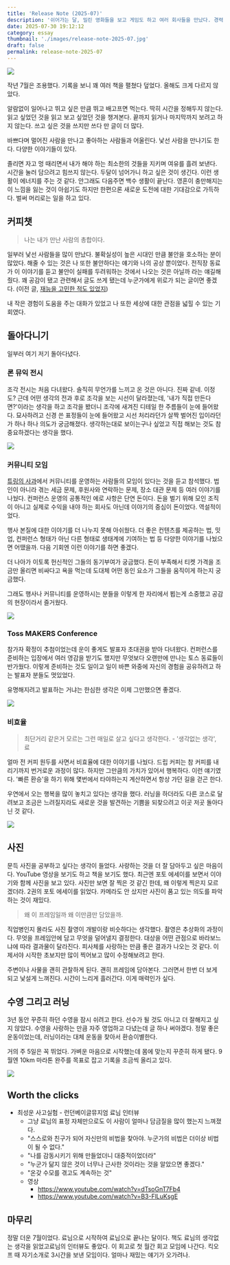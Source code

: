 ```yaml
---
title: 'Release Note (2025-07)'
description: '쉬어가는 달, 밀린 영화들을 보고 게임도 하고 여러 회사들을 만났다. 경력이 어느정도 있는 엔지니어에게는 아직까진 기회가 많은 것 같다.'
date: 2025-07-30 19:12:12
category: essay
thumbnail: './images/release-note-2025-07.jpg'
draft: false
permalink: release-note-2025-07
---
```


![](./images/release-note-2025-07.jpg)

작년 7월은 조용했다. 기록을 보니 꽤 여러 책을 펼쳤다 덮었다. 올해도 크게 다르지 않았다.

알람없이 일어나고 뛰고 싶은 만큼 뛰고 배고프면 먹는다. 딱히 시간을 정해두지 않는다. 읽고 싶었던 것을 읽고 보고 싶었던 것을 챙겨본다. 끝까지 읽거나 마지막까지 보려고 하지 않는다. 쓰고 싶은 것을 쓰지만 쓰다 만 글이 더 많다.

바쁘다며 멀어진 사람을 만나고 좋아하는 사람들과 어울린다. 낯선 사람을 만나기도 한다. 다양한 이야기들이 있다.

졸리면 자고 멍 때리면서 내가 해야 하는 최소한의 것들을 지키며 여유를 흘려 보낸다. 시간을 눌러 담으려고 힘쓰지 않는다. 두달이 넘어가니 하고 싶은 것이 생긴다. 이런 생활이 에너지를 주는 것 같다. 안그래도 다음주면 백수 생활이 끝난다. 영혼이 충만해지는 이 느낌을 잃는 것이 아쉽기도 하지만 한편으론 새로운 도전에 대한 기대감으로 가득하다. 벌써 머리로는 일을 하고 있다.

## 커피챗
> 나는 내가 만난 사람의 총합이다.

일부러 낯선 사람들을 많이 만났다. 불확실성이 높은 시대인 만큼 불안을 호소하는 분이 많았다. 해줄 수 있는 것은 나 또한 불안하다는 얘기와 나의 공상 뿐이었다. 전직장 동료가 이 이야기를 듣고 불안이 실패를 두려워하는 것에서 나오는 것은 아닐까 라는 얘길해줬다. 꽤 공감이 됐고 관련해서 글도 쓰게 됐는데 누군가에게 위로가 되는 글이면 좋겠다. (이전 글, [재능을 고민한 적도 있었지](https://jbee.io/articles/essay/about-talent))

내 작은 경험이 도움을 주는 대화가 있었고 나 또한 세상에 대한 관점을 넓힐 수 있는 기회였다.

## 돌아다니기
일부러 여기 저기 돌아다녔다.

### 론 뮤익 전시
조각 전시는 처음 다녀왔다. 솔직히 무언가를 느끼고 온 것은 아니다. 진짜 같네. 이정도? 근데 어떤 생각의 전과 후로 조각을 보는 시선이 달라졌는데, '내가 직접 만든다면?'이라는 생각을 하고 조각을 봤더니 조각에 새겨진 디테일 한 주름들이 눈에 들어왔다. 묘사하려고 신경 쓴 표정들이 눈에 들어왔고 시선 처리라던가 살짝 벌어진 입이라던가 하나 하나 의도가 궁금해졌다. 생각하는대로 보이는구나 싶었고 직접 해보는 것도 참 중요하겠다는 생각을 했다.

![](./images/ron_mueck.jpeg)

### 커뮤니티 모임
[튜링의 사과](https://turingapple.com/)에서 커뮤니티를 운영하는 사람들의 모임이 있다는 것을 듣고 참석했다. 법인이 아니라 겪는 세금 문제, 후원사와 연락하는 문제, 장소 대관 문제 등 여러 이야기를 나눴다. 컨퍼런스 운영의 공통적인 에로 사항은 단연 돈이다. 돈을 벌기 위해 모인 조직이 아니고 실제로 수익을 내야 하는 회사도 아닌데 이야기의 중심이 돈이었다. 역설적이었다.

행사 본질에 대한 이야기를 더 나누지 못해 아쉬웠다. 더 좋은 컨텐츠를 제공하는 법, 밋업, 컨퍼런스 형태가 아닌 다른 형태로 생태계에 기여하는 법 등 다양한 이야기를 나눴으면 어땠을까. 다음 기회엔 이런 이야기를 하면 좋겠다.

더 나아가 이토록 헌신적인 그들의 동기부여가 궁금했다. 돈이 부족해서 티켓 가격을 조금만 올리면 비싸다고 욕을 먹는데 도대체 어떤 동인 요소가 그들을 움직이게 하는지 궁금했다.

그래도 행사나 커뮤니티를 운영하시는 분들을 이렇게 한 자리에서 뵙는게 소중했고 공감의 현장이라서 즐거웠다.

![](./images/turing.jpeg)

### Toss MAKERS Conference
참가자 확정이 추첨이었는데 운이 좋게도 발표자 초대권을 받아 다녀왔다. 컨퍼런스를 준비하는 입장에서 여러 영감을 받기도 했지만 무엇보다 오랜만에 만나는 토스 동료들이 반가웠다. 이렇게 준비하는 것도 일이고 일이 바쁜 와중에 자신의 경험을 공유하려고 하는 발표자 분들도 멋있었다.

유명해지려고 발표하는 거냐는 한심한 생각은 이제 그만했으면 좋겠다.

![](./images/toss_makers_conference_25.jpeg)

### 비효율
> 최단거리 같은거 모르는 그런 매일로 살고 싶다고 생각한다. - '생각없는 생각', 료

얼마 전 커피 원두를 사면서 비효율에 대한 이야기를 나눴다. 드립 커피는 참 커피를 내리기까지 번거로운 과정이 많다. 하지만 그만큼의 가치가 있어서 행복하다. 이런 얘기였다. '빠른 환승'을 하기 위해 몇번에서 타야하는지 계산하면서 항상 가던 길을 걷곤 한다.

우연에서 오는 행복을 많이 놓치고 있다는 생각을 했다. 러닝을 하더라도 다른 코스로 달려보고 조금은 느려질지라도 새로운 것을 발견하는 기쁨을 되찾으려고 이곳 저곳 돌아다닌 것 같다.

![](./images/ryo.jpeg)

## 사진
문득 사진을 공부하고 싶다는 생각이 들었다. 사랑하는 것을 더 잘 담아두고 싶은 마음이다. YouTube 영상을 보기도 하고 책을 보기도 했다. 최근엔 포토 에세이를 보면서 이야기와 함께 사진을 보고 있다. 사진만 보면 잘 찍은 것 같긴 한데, 왜 이렇게 찍은지 모르겠더라. 2권의 포토 에세이를 읽었다. 카메라도 안 샀지만 사진이 품고 있는 의도를 파악하는 것이 재밌다.

> 왜 이 프레임일까 왜 이만큼만 담았을까.

직업병인지 몰라도 사진 촬영이 개발이랑 비슷하다는 생각했다. 촬영은 추상화의 과정이다. 무엇을 프레임안에 담고 무엇을 덜어낼지 결정한다. 대상을 어떤 관점으로 바라보느냐에 따라 결과물이 달라진다. 피사체를 사랑하는 만큼 좋은 결과가 나오는 것 같다. 이제서야 시작한 초보지만 많이 찍어보고 많이 수정해보려고 한다.

주변이나 사물을 괜히 관찰하게 된다. 괜히 프레임에 담아본다. 그러면서 한번 더 보게 되고 낯설게 느껴진다. 시간이 느리게 흘러간다. 이게 매력인가 싶다.

## 수영 그리고 러닝
3년 동안 꾸준히 하던 수영을 잠시 쉬려고 한다. 선수가 될 것도 아니고 더 잘해지고 싶지 않았다. 수영을 사랑하는 만큼 자주 영업하고 다녔는데 글 하나 써야겠다. 정말 좋은 운동이었는데, 러닝이라는 대체 운동을 찾아서 환승이별한다.

거의 주 5일은 꼭 뛰었다. 가벼운 마음으로 시작했는데 몸에 맞는지 꾸준히 하게 됐다. 9월엔 10km 마라톤 완주를 목표로 잡고 기록을 조금씩 올리고 있다.

![](./images/running.jpeg)

## Worth the clicks
- 최성운 사고실험 - 런던베이글뮤지엄 료님 인터뷰
	- 그냥 료님의 표정 자체만으로도 이 사람이 얼마나 담금질을 많이 했는지 느껴졌다.
	- "스스로와 친구가 되어 자신만의 비법을 찾아야. 누군가의 비법은 더이상 비법이 될 수 없다."
	- "나를 감동시키기 위해 만들었더니 대중적이었더라"
	- "누군가 닮지 않은 것이 너무나 근사한 것이라는 것을 알았으면 좋겠다."
	- "온갖 수모를 겪고도 계속하는 것"
	- 영상
		- https://www.youtube.com/watch?v=dTsoGnT7Fb4
		- https://www.youtube.com/watch?v=B3-FlLuKsgE

## 마무리
정말 더운 7월이었다. 료님으로 시작하여 료님으로 끝나는 달이다. 책도 료님의 생각없는 생각을 읽었고료님의 인터뷰도 좋았다. 이 회고로 첫 월간 회고 모임에 나간다. 킥오프 때 자기소개로 3시간을 보낸 모임이다. 얼마나 재밌는 얘기가 오가려나.
